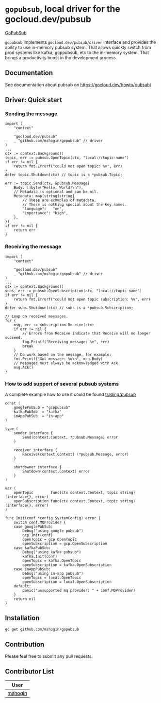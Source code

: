 # `gopubsub`, local driver for the gocloud.dev/pubsub

[GoPubSub](https://github.com/mshogin/gopubsub)

`gopubsub` implements `gocloud.dev/pubsub/driver` interface and
provides the ability to use in-memory pubsub system.
That allows quickly switch from prod systems like kafka, gcppubsub, etc to the in-memory system. That brings a productivity boost in the development process.

## Documentation

See documentation about pubsub on https://gocloud.dev/howto/pubsub/

## Driver: Quick start

### Sending the message
```golang
import (
    "context"

    "gocloud.dev/pubsub"
	_ "github.com/mshogin/gopubsub" // driver
)
...
ctx := context.Background()
topic, err := pubsub.OpenTopic(ctx, "local://topic-name")
if err != nil {
    return fmt.Errorf("could not open topic: %v", err)
}
defer topic.Shutdown(ctx) // topic is a *pubsub.Topic;

err := topic.Send(ctx, &pubsub.Message{
	Body: []byte("Hello, World!\n"),
	// Metadata is optional and can be nil.
	Metadata: map[string]string{
		// These are examples of metadata.
		// There is nothing special about the key names.
		"language":   "en",
		"importance": "high",
	},
})
if err != nil {
	return err
}
```
### Receiving the message
```golang
import (
    "context"

    "gocloud.dev/pubsub"
	_ "github.com/mshogin/gopubsub" // driver
)
...
ctx := context.Background()
subs, err := pubsub.OpenSubscription(ctx, "local://topic-name")
if err != nil {
    return fmt.Errorf("could not open topic subscription: %v", err)
}
defer subs.Shutdown(ctx) // subs is a *pubsub.Subscription;

// Loop on received messages.
for {
	msg, err := subscription.Receive(ctx)
	if err != nil {
		// Errors from Receive indicate that Receive will no longer succeed.
		log.Printf("Receiving message: %v", err)
		break
	}
	// Do work based on the message, for example:
	fmt.Printf("Got message: %q\n", msg.Body)
	// Messages must always be acknowledged with Ack.
	msg.Ack()
}
```

### How to add support of several pubsub systems
A complete example how to use it could be found [trading/pubsub](https://github.com/mshogin/trading/blob/master/pkg/pubsub/init.go)

```golang
const (
	googlePubSub = "gcppubsub"
	kafkaPubSub  = "kafka"
	inAppPubSub  = "in-app"
)

type (
	sender interface {
		Send(context.Context, *pubsub.Message) error
	}

	receiver interface {
		Receive(context.Context) (*pubsub.Message, error)
	}

	shutdowner interface {
		Shutdown(context.Context) error
	}
)

var (
	openTopic        func(ctx context.Context, topic string) (interface{}, error)
	openSubscription func(ctx context.Context, topic string) (interface{}, error)
)

func Init(conf *config.SystemConfig) error {
	switch conf.MQProvider {
	case googlePubSub:
		Debug("using google pubsub")
		gcp.Init(conf)
		openTopic = gcp.OpenTopic
		openSubscription = gcp.OpenSubscription
	case kafkaPubSub:
		Debug("using kafka pubsub")
		kafka.Init(conf)
		openTopic = kafka.OpenTopic
		openSubscription = kafka.OpenSubscription
	case inAppPubSub:
		Debug("using in-app pubsub")
		openTopic = local.OpenTopic
		openSubscription = local.OpenSubscription
	default:
		panic("unsupported mq provider: " + conf.MQProvider)
	}
	return nil
}

```

## Installation

```sh
go get github.com/mshogin/gopubsub
```

## Contribution

Please feel free to submit any pull requests.

## Contributor List


|User|
|--|
| [mshogin](https://github.com/mshogin) |

